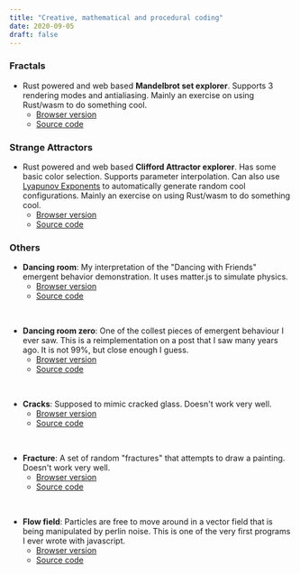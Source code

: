 ```yaml
---
title: "Creative, mathematical and procedural coding"
date: 2020-09-05
draft: false
---
```


### Fractals

- Rust powered and web based __Mandelbrot set explorer__. Supports 3 rendering
  modes and antialiasing. Mainly an exercise on using Rust/wasm to do
  something cool.
  - [Browser version](/mandelbrot-explorer)
  - [Source code](https://github.com/h3nnn4n/Mandelbrot-Explorer)

### Strange Attractors

- Rust powered and web based __Clifford Attractor explorer__. Has some basic
  color selection.  Supports parameter interpolation. Can also use
  [Lyapunov Exponents](https://en.wikipedia.org/wiki/Lyapunov_exponent) to automatically
  generate random cool configurations.  Mainly an exercise on using Rust/wasm
  to do something cool.
  - [Browser version](/strange-explorer)
  - [Source code](https://github.com/h3nnn4n/Strange-Attractor-Explorer)

### Others

- __Dancing room__: My interpretation of the "Dancing with Friends" emergent
  behavior demonstration. It uses matter.js to simulate physics.
  - [Browser version](/post/dancing-room)
  - [Source code](https://github.com/h3nnn4n/Dancing-Rooms)

<br>

- __Dancing room zero__: One of the collest pieces of emergent behaviour I ever
  saw. This is a reimplementation on a post that I saw many years ago. It is
  not 99%, but close enough I guess.
  - [Browser version](/post/dancing-room-zero)
  - [Source code](https://github.com/h3nnn4n/dancing-friends-zero)

<br>

- __Cracks__: Supposed to mimic cracked glass. Doesn't work very well.
  - [Browser version](/post/cracks)
  - [Source code](https://github.com/h3nnn4n/cracks)

<br>

- __Fracture__: A set of random "fractures" that attempts to draw a painting.
  Doesn't work very well.
  - [Browser version](/post/fracture)
  - [Source code](https://github.com/h3nnn4n/fracture)

<br>

- __Flow field__: Particles are free to move around in a vector field that is being
  manipulated by perlin noise.  This is one of the very first programs I ever
  wrote with javascript.
  - [Browser version](/posts/flow)
  - [Source code](https://github.com/h3nnn4n/flow-net)
